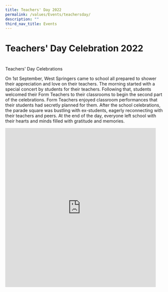 ```yaml
---
title: Teachers' Day 2022
permalink: /values/Events/teachersday/
description: ""
third_nav_title: Events
---
```


# Teachers' Day Celebration 2022
# 

Teachers' Day Celebrations

On 1st September, West Springers came to school all prepared to shower their appreciation and love on their teachers. The morning started with a special concert by students for their teachers. Following that, students welcomed their Form Teachers to their classrooms to begin the second part of the celebrations. Form Teachers enjoyed classroom performances that their students had secretly planned for them. After the school celebrations, the parade square was bustling with ex-students, eagerly reconnecting with their teachers and peers. At the end of the day, everyone left school with their hearts and minds filled with gratitude and memories.

<iframe allowfullscreen="true" height="509" width="480" frameborder="0" src="https://docs.google.com/presentation/d/e/2PACX-1vSalW-KafaBRTp1eJZB-LCd7xuuguaw_QAvaUDTdZrbg1v-fEESR0sbN0MjIoTUX8dlE-hylv8GzFiK/embed?start=true&amp;loop=true&amp;delayms=3000"></iframe>

